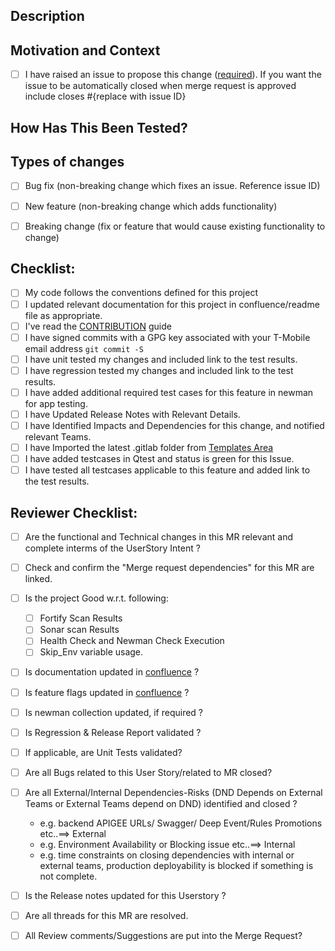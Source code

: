 <!--- Provide JIRA Id and a general summary of your changes in the Title above -->

## Description
<!--- Describe your changes in detail -->

## Motivation and Context
<!--- Why is this change required? What problem does it solve? Put an `x` in all the boxes that apply: -->
<!--- If it fixes an open issue, please link to the issue here. -->
- [ ] I have raised an issue to propose this change ([required](https://gitlab.com/tmobile/DND/dnd-project-templates/dnd-base-template/blob/tmo/master/CONTRIBUTING.md)). If you want the issue to be automatically closed when merge request is approved include closes #{replace with issue ID}


## How Has This Been Tested?
<!--- Please describe in detail how you tested your changes. -->
<!--- Include link to sample app that was used to test the template -->
<!--- see how your change affects other areas, etc. -->


## Types of changes
<!--- What types of changes does this MR introduce? Put an `x` in all the boxes that apply: -->
- [ ] Bug fix (non-breaking change which fixes an issue. Reference issue ID)
- [ ] New feature (non-breaking change which adds functionality)
- [ ] Breaking change (fix or feature that would cause existing functionality to change)


## Checklist:
<!--- Go over all the following points, and put an `x` in all the boxes that apply. -->
<!--- If you're unsure about any of these, don't hesitate to ask. We're here to help! -->
- [ ] My code follows the conventions defined for this project 
- [ ] I updated relevant documentation for this project in confluence/readme file as appropriate.
- [ ] I've read the [CONTRIBUTION](https://gitlab.com/tmobile/DND/dnd-project-templates/dnd-base-template/blob/tmo/master/CONTRIBUTING.md) guide
- [ ] I have signed commits with a GPG key associated with your T-Mobile email address `git commit -S`
- [ ] I have unit tested my changes and included link to the test results.
- [ ] I have regression tested my changes and included link to the test results.
- [ ] I have added additional required test cases for this feature in newman for app testing.
- [ ] I have Updated Release Notes with Relevant Details. 
- [ ] I have Identified Impacts and Dependencies for this change, and notified relevant Teams. 
- [ ] I have Imported the latest .gitlab folder from [Templates Area](https://gitlab.com/tmobile/DND/dnd-project-templates/dnd-base-template)
- [ ] I have added testcases in Qtest and status is green for this Issue.
- [ ] I have tested all testcases applicable to this feature and added link to the test results.

## Reviewer Checklist:
- [ ] Are the functional and Technical changes in this MR relevant and complete interms of the UserStory Intent ?
- [ ] Check and confirm the "Merge request dependencies" for this MR are linked. 
- [ ] Is the project Good w.r.t. following: 
     - [ ] Fortify Scan Results
     - [ ] Sonar scan Results
     - [ ] Health Check and Newman Check Execution
     - [ ] Skip_Env variable usage.
- [ ] Is documentation updated in [confluence](https://confluencesw.t-mobile.com/display/DND/Technical+Implementation) ?
- [ ] Is feature flags updated in [confluence](https://confluencesw.t-mobile.com/display/DND/Technical+Implementation) ?
- [ ] Is newman collection updated, if required ?
- [ ] Is Regression & Release Report validated ?
- [ ] If applicable, are Unit Tests validated?
- [ ] Are all Bugs related to this User Story/related to MR closed? 
- [ ] Are all External/Internal Dependencies-Risks (DND Depends on External Teams or External Teams depend on DND)  identified and closed ? 
    - e.g. backend APIGEE URLs/ Swagger/ Deep Event/Rules Promotions etc..==> External
    - e.g. Environment Availability or Blocking issue etc..==> Internal
    - e.g. time constraints on closing dependencies with internal or external teams, production deployability is blocked if something is not complete.
- [ ] Is the Release notes updated for this Userstory ? 
- [ ] Are all threads for this MR are resolved. 
- [ ] All Review comments/Suggestions are put into the Merge Request?

